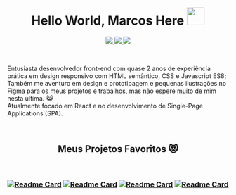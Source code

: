 <h1 align="center">Hello World, Marcos Here 
<img src="https://media.giphy.com/media/1tTeNNilc8XAdlZTdV/giphy.gif" width="40" height="40" />
</h1>


<p align='center'> 

<a href='https://www.linkedin.com/in/marcos-lopes-ribeiro-júnior-170004163/'> 
<img src="https://img.shields.io/badge/Linkedin-blue?style=for-the-badge&logo=linkedin&labelColor=blue" /> 
</a>

<a href='#'> 
<img src="https://img.shields.io/badge/Discord-Only%20Jack.%230250-101013?style=for-the-badge&logo=discord" /> 
</a>

<a href='https://steamcommunity.com/id/Mlrjack'> 
<img src='https://img.shields.io/badge/Steam-%23171A21?style=for-the-badge&logo=steam' />
</a>

</p>


<br/>
<p>Entusiasta desenvolvedor front-end com quase 2 anos de experiência prática em design responsivo com HTML semântico, CSS e Javascript ES8; 
Também me aventuro em design e prototipagem e pequenas ilustrações no Figma para os meus projetos e trabalhos, mas não espere muito de mim nesta última. 😹<br/>
Atualmente focado em React e no desenvolvimento de Single-Page Applications (SPA). </p>


<br/>

<h2 align='center'> Meus Projetos Favoritos 😻 </h2>

<br/>

<h3 align='center'>

[![Readme Card](https://github-readme-stats.vercel.app/api/pin/?username=mj-lopes&repo=React-Dogs&title_color=d37a37&bg_color=090b0f&hide_border=true&text_color=aaaaaa)](https://github.com/mj-lopes/React-Dogs)
[![Readme Card](https://github-readme-stats.vercel.app/api/pin/?username=mj-lopes&repo=animais-fantasticos&title_color=d37a37&bg_color=090b0f&hide_border=true&text_color=aaaaaa)](https://github.com/mj-lopes/animais-fantasticos)
[![Readme Card](https://github-readme-stats.vercel.app/api/pin/?username=mj-lopes&repo=NiceWeather&title_color=d37a37&bg_color=090b0f&hide_border=true&text_color=aaaaaa)](https://github.com/mj-lopes/NiceWeather)
[![Readme Card](https://github-readme-stats.vercel.app/api/pin/?username=mj-lopes&repo=surfBot-UI&title_color=d37a37&bg_color=090b0f&hide_border=true&text_color=aaaaaa)](https://github.com/mj-lopes/surfBot-UI)

</h1>
